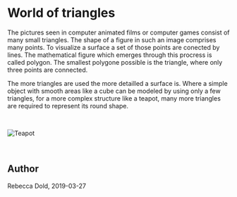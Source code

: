 # World of triangles

The pictures seen in computer animated films or computer games  consist of many small triangles.
The shape of a figure in such an image comprises many points. To visualize a surface a set of those points are conected by lines. The mathematical figure which emerges through this procress is called polygon. The smallest polygone possible is the triangle, where only three points are connected.

The more triangles are used the more detailled a surface is. 
Where a simple object with smooth areas like a cube can be modeled by using only a few triangles, for a more complex structure like a teapot, many more triangles are required to represent its round shape.


<br/>

![Teapot](figures/image-1-109-teapot.svg)

<br/>


## Author
Rebecca Dold, 2019-03-27

